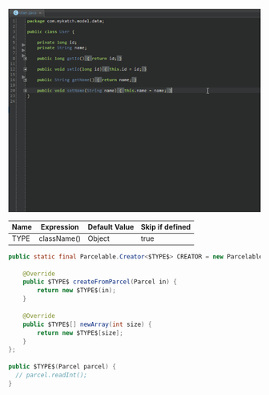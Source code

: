 ![Creator](/images/templates/creator.gif)

Name | Expression | Default Value | Skip if defined
--- | --- | --- | ---
TYPE | className() | Object | true

```java
public static final Parcelable.Creator<$TYPE$> CREATOR = new Parcelable.Creator<$TYPE$>() {
    
    @Override
    public $TYPE$ createFromParcel(Parcel in) {
        return new $TYPE$(in);
    }

    @Override
    public $TYPE$[] newArray(int size) {
        return new $TYPE$[size];
    }
};

public $TYPE$(Parcel parcel) {
  // parcel.readInt();
}
```
